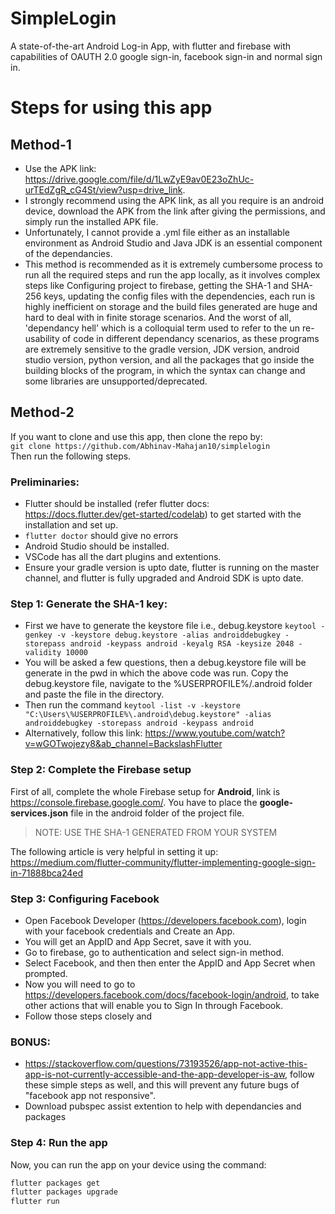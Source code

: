 # SimpleLogin

A state-of-the-art Android Log-in App, with flutter and firebase with capabilities of OAUTH 2.0 google sign-in, facebook sign-in and normal sign in.

# Steps for using this app

## Method-1

- Use the APK link: https://drive.google.com/file/d/1LwZyE9av0E23oZhUc-urTEdZgR_cG4St/view?usp=drive_link.
- I strongly recommend using the APK link, as all you require is an android device, download the APK from the link after giving the permissions, and simply run the installed APK file.
- Unfortunately, I cannot provide a .yml file either as an installable environment as Android Studio and Java JDK is an essential component of the dependancies.
- This method is recommended as it is extremely cumbersome process to run all the required steps and run the app locally, as it involves complex steps like Configuring project to firebase, getting the SHA-1 and SHA-256 keys, updating the config files with the dependencies, each run is highly inefficient on storage and the build files generated are huge and hard to deal with in finite storage scenarios. And the worst of all, 'dependancy hell' which is a colloquial term used to refer to the un re-usability of code in different dependancy scenarios, as these programs are extremely sensitive to the gradle version, JDK version, android studio version, python version, and all the packages that go inside the building blocks of the program, in which the syntax can change and some libraries are unsupported/deprecated.

## Method-2

If you want to clone and use this app, then clone the repo by:  
`git clone https://github.com/Abhinav-Mahajan10/simplelogin`  
Then run the following steps.

### Preliminaries:

- Flutter should be installed (refer flutter docs: https://docs.flutter.dev/get-started/codelab) to get started with the installation and set up.
- `flutter doctor` should give no errors
- Android Studio should be installed.
- VSCode has all the dart plugins and extentions.
- Ensure your gradle version is upto date, flutter is running on the master channel, and flutter is fully upgraded and Android SDK is upto date.

### Step 1: Generate the SHA-1 key:

- First we have to generate the keystore file i.e., debug.keystore
  `keytool -genkey -v -keystore debug.keystore -alias androiddebugkey -storepass android -keypass android -keyalg RSA -keysize 2048 -validity 10000`
- You will be asked a few questions, then a debug.keystore file will be generate in the pwd in which the above code was run. Copy the debug.keystore file, navigate to the %USERPROFILE%/.android folder and paste the file in the directory.
- Then run the command
  `keytool -list -v -keystore "C:\Users\%USERPROFILE%\.android\debug.keystore" -alias androiddebugkey -storepass android -keypass android`
- Alternatively, follow this link: https://www.youtube.com/watch?v=wGOTwojezy8&ab_channel=BackslashFlutter

### Step 2: Complete the Firebase setup

First of all, complete the whole Firebase setup for **Android**, link is https://console.firebase.google.com/. You have to place the **google-services.json** file in the android folder of the project file.

> NOTE: USE THE SHA-1 GENERATED FROM YOUR SYSTEM

The following article is very helpful in setting it up: https://medium.com/flutter-community/flutter-implementing-google-sign-in-71888bca24ed

### Step 3: Configuring Facebook

- Open Facebook Developer (https://developers.facebook.com), login with your facebook credentials and Create an App.
- You will get an AppID and App Secret, save it with you.
- Go to firebase, go to authentication and select sign-in method.
- Select Facebook, and then then enter the AppID and App Secret when prompted.
- Now you will need to go to https://developers.facebook.com/docs/facebook-login/android, to take other actions that will enable you to Sign In through Facebook.
- Follow those steps closely and

### BONUS:

- https://stackoverflow.com/questions/73193526/app-not-active-this-app-is-not-currently-accessible-and-the-app-developer-is-aw, follow these simple steps as well, and this will prevent any future bugs of "facebook app not responsive".
- Download pubspec assist extention to help with dependancies and packages

### Step 4: Run the app

Now, you can run the app on your device using the command:

```bash
flutter packages get
flutter packages upgrade
flutter run
```
